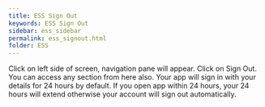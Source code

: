 ```yaml
---
title: ESS Sign Out
keywords: ESS Sign Out
sidebar: ess_sidebar
permalink: ess_signout.html
folder: ESS
---
```



Click on left side of screen, navigation pane will appear. Click on Sign Out.
You can access any section from here also.
Your app will sign in with your details for 24 hours by default. If you open app within 24 hours, your 24 hours will extend otherwise your account will sign out automatically.
